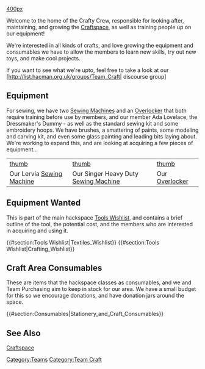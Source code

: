 [400px](file:20170125Craftspace.jpg "wikilink")

Welcome to the home of the Crafty Crew, responsible for looking after,
maintaining, and growing the [Craftspace](Craftspace "wikilink"), as
well as training people up on our equipment!

We're interested in all kinds of crafts, and love growing the equipment
and consumables we have to allow the members to learn new skills, try
out new toys, and make cool projects.

If you want to see what we're upto, feel free to take a look at our
\[<http://list.hacman.org.uk/groups/Team_Craft>\| discourse group\]

Equipment
---------

For sewing, we have two [Sewing Machines](Sewing_Machines "wikilink")
and an [Overlocker](Overlocker "wikilink") that both require training
before use by members, and our member Ada Lovelace, the Dressmaker's
Dummy - as well as the standard sewing kit and some embroidery hoops. We
have brushes, a smattering of paints, some modeling and carving kit, and
even some glass painting and leading bits laying about. We're working to
expand this, and are looking at acquiring a few pieces of equipment...

|                                                         |                                                                    |                                               |
|---------------------------------------------------------|--------------------------------------------------------------------|-----------------------------------------------|
| [thumb](file:SewingMachine.jpeg "wikilink")             | [thumb](file:Singer4423HeavyDuty.jpg "wikilink")                   | [thumb](file:OverlockerSinger.PNG "wikilink") |
| Our Lervia [Sewing Machine](Sewing_Machines "wikilink") | Our Singer Heavy Duty [Sewing Machine](Sewing_Machines "wikilink") | Our [Overlocker](Overlocker "wikilink")       |

Equipment Wanted
----------------

This is part of the main hackspace [Tools
Wishlist](Tools_Wishlist "wikilink"), and contains a brief outline of
the tool, the potential cost, and the members who are interested in
acquiring and using it.

{{\#section:Tools Wishlist\|Textiles_Wishlist}} {{\#section:Tools
Wishlist\|Crafting_Wishlist}}

Craft Area Consumables
----------------------

These are items that the hackspace classes as consumables, and we and
Team Purchasing aim to keep in stock for our area. We have a small
budget for this so we encourage donations, and have donation jars around
the space.

{{\#section:Consumables\|Stationery_and_Craft_Consumables}}

See Also
--------

[Craftspace](Craftspace "wikilink")

[Category:Teams](Category:Teams "wikilink") [Category:Team
Craft](Category:Team_Craft "wikilink")